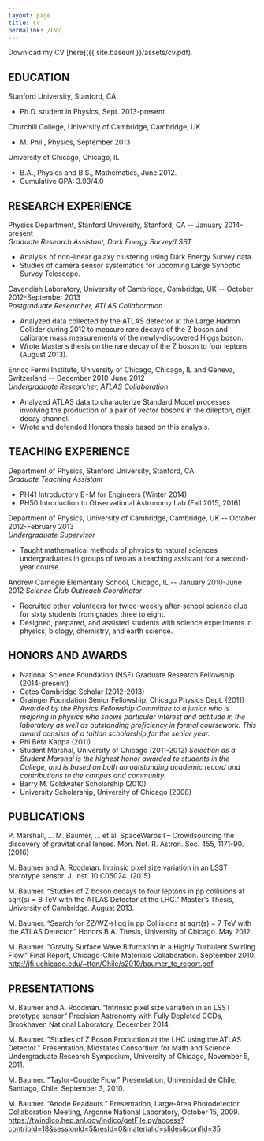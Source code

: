```yaml
---
layout: page
title: CV
permalink: /CV/
---
```


Download my CV [here]({{ site.baseurl }}/assets/cv.pdf).

## EDUCATION
Stanford University, Stanford, CA
* Ph.D. student in Physics, Sept. 2013-present

Churchill College, University of Cambridge, Cambridge, UK
* M. Phil., Physics, September 2013

University of Chicago, Chicago, IL
* B.A., Physics and B.S., Mathematics, June 2012.
* Cumulative GPA: 3.93/4.0
	
## RESEARCH EXPERIENCE
Physics Department, Stanford University, Stanford, CA -- January 2014-present <br/>
*Graduate Research Assistant, Dark Energy Survey/LSST*
* Analysis of non-linear galaxy clustering using Dark Energy Survey data.
* Studies of camera sensor systematics for upcoming Large Synoptic Survey Telescope.

Cavendish Laboratory, University of Cambridge, Cambridge, UK -- October 2012-September 2013 <br/>
*Postgraduate Researcher, ATLAS Collaboration*		    
* Analyzed data collected by the ATLAS detector at the Large Hadron Collider during 2012 to measure rare decays of the Z boson and calibrate mass measurements of the newly-discovered Higgs boson.
* Wrote Master’s thesis on the rare decay of the Z boson to four leptons (August 2013).

Enrico Fermi Institute, University of Chicago, Chicago, IL and Geneva, Switzerland -- December 2010-June 2012 <br/>
*Undergraduate Researcher, ATLAS Collaboration*  	            
* Analyzed ATLAS data to characterize Standard Model processes involving the production of a pair of vector bosons in the dilepton, dijet decay channel.
* Wrote and defended Honors thesis based on this analysis.

## TEACHING EXPERIENCE
Department of Physics, Stanford University, Stanford, CA <br/>
*Graduate Teaching Assistant*							
* PH41 Introductory E+M for Engineers (Winter 2014)
* PH50 Introduction to Observational Astronomy Lab (Fall 2015, 2016)

Department of Physics, University of Cambridge, Cambridge, UK -- October 2012-February 2013 <br/>
*Undergraduate Supervisor*					       
* Taught mathematical methods of physics to natural sciences undergraduates in groups of two as a teaching assistant for a second-year course.

Andrew Carnegie Elementary School, Chicago, IL -- January 2010-June 2012
*Science Club Outreach Coordinator*				                 
* Recruited other volunteers for twice-weekly after-school science club for sixty students from grades three to eight.
* Designed, prepared, and assisted students with science experiments in physics, biology, chemistry, and earth science.

## HONORS AND AWARDS
* National Science Foundation (NSF) Graduate Research Fellowship (2014-present)
* Gates Cambridge Scholar (2012-2013)
* Grainger Foundation Senior Fellowship, Chicago Physics Dept. (2011)
  *Awarded by the Physics Fellowship Committee to a junior who is majoring in physics who shows particular interest and aptitude in the laboratory as well as outstanding proficiency in formal coursework. This award consists of a tuition scholarship for the senior year.*
* Phi Beta Kappa (2011)
* Student Marshal, University of Chicago (2011-2012)
  *Selection as a Student Marshal is the highest honor awarded to students in the College, and is based on both an outstanding academic record and contributions to the campus and community.*
* Barry M. Goldwater Scholarship (2010)
* University Scholarship, University of Chicago	(2008)

## PUBLICATIONS
P. Marshall, ... M. Baumer, … et al. SpaceWarps I – Crowdsourcing the discovery of gravitational lenses. Mon. Not. R. Astron. Soc. 455, 1171-90. (2016)

M. Baumer and A. Roodman. Intrinsic pixel size variation in an LSST prototype sensor. J. Inst. 10 C05024. (2015)

M. Baumer. “Studies of Z boson decays to four leptons in pp collisions at sqrt(s) = 8 TeV with the ATLAS Detector at the LHC.” Master’s Thesis, University of Cambridge. August 2013.

M. Baumer. “Search for ZZ/WZ->llqq in pp Collisions at sqrt(s) = 7 TeV with the ATLAS Detector.” Honors B.A. Thesis, University of Chicago. May 2012.

M. Baumer. "Gravity Surface Wave Bifurcation in a Highly Turbulent Swirling Flow." Final Report, Chicago-Chile Materials Collaboration. September 2010. http://jfi.uchicago.edu/~tten/Chile/s2010/baumer_tc_report.pdf 

## PRESENTATIONS
M. Baumer and A. Roodman. “Intrinsic pixel size variation in an LSST prototype sensor” Precision Astronomy with Fully Depleted CCDs, Brookhaven National Laboratory, December 2014.

M. Baumer. "Studies of Z Boson Production at the LHC using the ATLAS Detector." Presentation, Midstates Consortium for Math and Science Undergraduate Research Symposium, University of Chicago, November 5, 2011.

M. Baumer. "Taylor-Couette Flow." Presentation, Universidad de Chile, Santiago, Chile. September 3, 2010.

M. Baumer. “Anode Readouts.” Presentation, Large-Area Photodetector Collaboration Meeting, Argonne National Laboratory, October 15, 2009.
https://twindico.hep.anl.gov/indico/getFile.py/access?contribId=18&sessionId=5&resId=0&materialId=slides&confId=35

